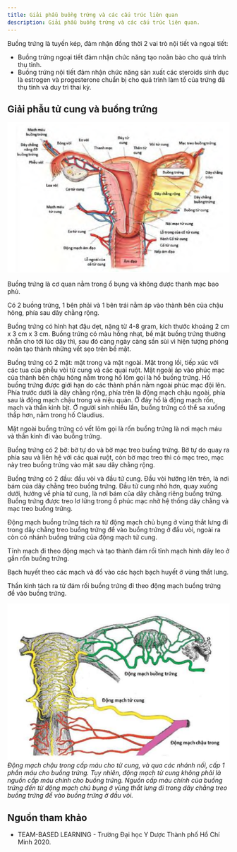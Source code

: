 ```yaml
---
title: Giải phẫu buồng trứng và các cấu trúc liên quan
description: Giải phẫu buồng trứng và các cấu trúc liên quan.
---
```


Buồng trứng là tuyến kép, đảm nhận đồng thời 2 vai trò nội tiết và ngoại tiết:

- Buồng trứng ngoại tiết đảm nhận chức năng tạo noãn bào cho quá trình thụ tinh.
- Buồng trứng nội tiết đảm nhận chức năng sản xuất các steroids sinh dục là estrogen và progesterone chuẩn bị cho quá trình làm tổ của trứng đã thụ tinh và duy trì thai kỳ.

## Giải phẫu tử cung và buồng trứng

![Giải phẫu tử cung buồng trứng](../../../assets/phu-khoa/giai-phau-buong-trung-va-cac-cau-truc-lien-quan/giai-phau-tu-cung-buong-trung.png)

Buồng trứng là cơ quan nằm trong ổ bụng và không được thanh mạc bao phủ.

Có 2 buồng trứng, 1 bên phải và 1 bên trái nằm áp vào thành bên của chậu hông, phía sau dây chằng rộng.

Buồng trứng có hình hạt đậu dẹt, nặng từ 4-8 gram, kích thước khoảng 2 cm x 3 cm x 3 cm. Buồng trứng có
màu hồng nhạt, bề mặt buồng trứng thường nhẵn cho tới lúc dậy thì, sau đó càng ngày càng sần sùi vì hiện tượng phóng noãn tạo thành những vết sẹo trên bề mặt.

Buồng trứng có 2 mặt: mặt trong và mặt ngoài. Mặt trong lồi, tiếp xúc với các tua của phễu vòi tử cung và các quai ruột. Mặt ngoài áp vào phúc mạc của thành bên chậu hông nằm trong hố lõm gọi là hố buồng trứng.
Hố buồng trứng được giới hạn do các thành phần nằm ngoài phúc mạc đội lên. Phía trước dưới là dây chằng
rộng, phía trên là động mạch chậu ngoài, phía sau là động mạch chậu trong và niệu quản. Ở đáy hố là động mạch rốn, mạch và thần kinh bịt. Ở người sinh nhiều lần, buồng trứng có thể sa xuống thấp hơn, nằm trong hố Claudius.

Mặt ngoài buồng trứng có vết lõm gọi là rốn buồng trứng là nơi mạch máu và thần kinh đi vào buồng trứng.

Buồng trứng có 2 bờ: bờ tự do và bờ mạc treo buồng trứng. Bờ tự do quay ra phía sau và liên hệ với các quai
ruột, còn bờ mạc treo thì có mạc treo, mạc này treo buồng trứng vào mặt sau dây chằng rộng.

Buồng trứng có 2 đầu: đầu vòi và đầu tử cung. Đầu vòi hướng lên trên, là nơi bám của dây chằng treo buồng
trứng. Đầu tử cung nhỏ hơn, quay xuống dưới, hướng về phía tử cung, là nơi bám của dây chằng riêng buồng trứng. Buồng trứng được treo lơ lửng trong ổ phúc mạc nhờ hệ thống dây chằng và mạc treo buồng trứng.

Động mạch buồng trứng tách ra từ động mạch chủ bụng ở vùng thắt lưng đi trong dây chằng treo buồng trứng để vào buồng trứng ở đầu vòi, ngoài ra còn có nhánh buồng trứng của động mạch tử cung.

Tĩnh mạch đi theo động mạch và tạo thành đám rối tĩnh mạch hình dây leo ở gần rốn buồng trứng.

Bạch huyết theo các mạch và đổ vào các hạch bạch huyết ở vùng thắt lưng.

Thần kinh tách ra từ đám rối buồng trứng đi theo động mạch buồng trứng để vào buồng trứng.

![Giải phẫu mạch máu tử cung buồng trứng](../../../assets/phu-khoa/giai-phau-buong-trung-va-cac-cau-truc-lien-quan/giai-phau-mach-mau-tu-cung-buong-trung.png)
_Động mạch chậu trong cấp máu cho tử cung, và qua các nhánh nối, cấp 1 phần máu cho buồng trứng. Tuy nhiên, động mạch tử cung không phải là nguồn cấp máu chính cho buồng trứng. Nguồn cấp máu chính của buồng trứng đến từ động mạch chủ bụng ở vùng thắt lưng đi trong dây chằng treo buồng trứng để vào buồng trứng ở đầu vòi._

## Nguồn tham khảo

- TEAM-BASED LEARNING - Trường Đại học Y Dược Thành phố Hồ Chí Minh 2020.
